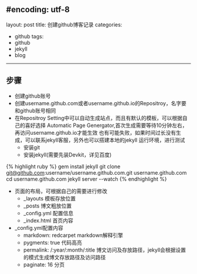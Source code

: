 #encoding: utf-8
---
layout: post
title: 创建github博客记录
categories:
- github
tags:
- github
- jekyll
- blog
---

## 步骤

* 创建github账号
* 创建username.github.com或者username.github.io的Repositroy，名字要和github账号相同
* 在Repositroy Setting中可以自动生成站点，而且有默认的模板，可以根据自己的喜好选择
   Automatic Page Genergator,首次生成需要等待10分钟左右，再访问username.github.io才能生效
   也有可能失败，如果时间过长没有生成，可以联系jekyll客服，另外也可以搭建本地的jekyll
   运行环境，进行测试
   - 安装git
   - 安装jekyll(需要先装Devkit，详见百度)

{% highlight ruby %}
     gem install jekyll
     git clone git@github.com:username/username.github.com.git username.github.com
     cd username.github.com
     jekyll server --watch
{% endhighlight %}

* 页面的布局，可根据自己的需要进行修改
  - _layouts 模板存放位置
  - _posts 博文粗放位置
  - _config.yml 配置信息
  - _index.html 首页内容
* _config.yml配置内容
  - markdown: redcarpet       markdown解释引擎
  - pygments: true               代码高亮
  - permalink: /:year/:month/:title   博文访问及存放路径，jekyll会根据设置的模式生成博文存放路径及访问路径
  - paginate: 16                   分页 
